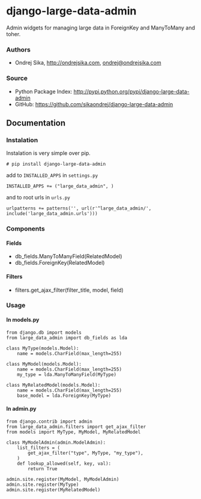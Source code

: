 django-large-data-admin
=======================

Admin widgets for managing large data in ForeignKey and ManyToMany and toher.

### Authors
*  Ondrej Sika, <http://ondrejsika.com>, ondrej@ondrejsika.com

### Source
* Python Package Index: <http://pypi.python.org/pypi/django-large-data-admin>
* GitHub: <https://github.com/sikaondrej/django-large-data-admin>

## Documentation

### Instalation

Instalation is very simple over pip.

    # pip install django-large-data-admin

add to `INSTALLED_APPS` in `settings.py`

    INSTALLED_APPS += ("large_data_admin", )

and to root urls in `urls.py`

    urlpatterns += patterns('', url(r'^large_data_admin/', include('large_data_admin.urls')))

### Components

#### Fields
* db_fields.ManyToManyField(RelatedModel)
* db_fields.ForeignKey(RelatedModel)

#### Filters
* filters.get_ajax_filter(filter_title, model, field)

### Usage

#### In models.py

    from django.db import models
    from large_data_admin import db_fields as lda

    class MyType(models.Model):
        name = models.CharField(max_length=255)

    class MyModel(models.Model):
        name = models.CharField(max_length=255)
        my_type = lda.ManyToManyField(MyType)

    class MyRelatedModel(models.Model):
        name = models.CharField(max_length=255)
        base_model = lda.ForeignKey(MyType)

#### In admin.py

    from django.contrib import admin
    from large_data_admin.filters import get_ajax_filter
    from models import MyType, MyModel, MyRelatedModel

    class MyModelAdmin(admin.ModelAdmin):
        list_filters = (
            get_ajax_filter("type", MyType, "my_type"),
        )
        def lookup_allowed(self, key, val):
            return True

    admin.site.register(MyModel, MyModelAdmin)
    admin.site.register(MyType)
    admin.site.register(MyRelatedModel)
